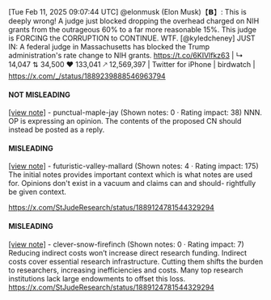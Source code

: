 [Tue Feb 11, 2025 09:07:44 UTC] @elonmusk (Elon Musk)【𝗕】: This is deeply wrong! A judge just blocked dropping the overhead charged on NIH grants from the outrageous 60% to a far more reasonable 15%.  This judge is FORCING the CORRUPTION to CONTINUE.  WTF. [@kyledcheney] JUST IN: A federal judge in Massachusetts has blocked the Trump administration's rate change to NIH grants. https://t.co/6KIVlfkz63 | ↳ 14,047 ⇅ 34,500 ♥ 133,041 🡕 12,569,397 | Twitter for iPhone | birdwatch | https://x.com/_/status/1889239888546963794

#### NOT MISLEADING

[[view note]](https://x.com/i/birdwatch/n/1889412023215333514) - punctual-maple-jay (Shown notes: 0 · Rating impact: 38)
NNN. OP is expressing an opinion. The contents of the proposed CN should instead be posted as a reply.

#### MISLEADING

[[view note]](https://x.com/i/birdwatch/n/1889502004604805408) - futuristic-valley-mallard (Shown notes: 4 · Rating impact: 175)
The initial notes provides important context which is what notes are used for. Opinions don't exist in a vacuum and claims can and should- rightfully be given context.

https://x.com/StJudeResearch/status/1889124781544329294

#### MISLEADING

[[view note]](https://x.com/i/birdwatch/n/1889355096334520425) - clever-snow-firefinch (Shown notes: 0 · Rating impact: 7)
Reducing indirect costs won’t increase direct research funding. Indirect costs cover essential research infrastructure. Cutting them shifts the burden to researchers, increasing inefficiencies and costs. Many top research institutions lack large endowments to offset this loss. 
https://x.com/StJudeResearch/status/1889124781544329294
